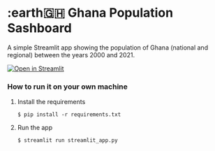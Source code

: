 # :earth🇬🇭 Ghana Population Sashboard 

A simple Streamlit app showing the population of Ghana (national and regional) between the years 2000 and 2021.

[![Open in Streamlit]([https://static.streamlit.io/badges/streamlit_badge_black_white.svg)](https://gdp-dashboard-template.streamlit.app/](https://moonlit-graveyard-56966v9xp7r245pw-8502.app.github.dev))

### How to run it on your own machine

1. Install the requirements

   ```
   $ pip install -r requirements.txt
   ```

2. Run the app

   ```
   $ streamlit run streamlit_app.py
   ```
